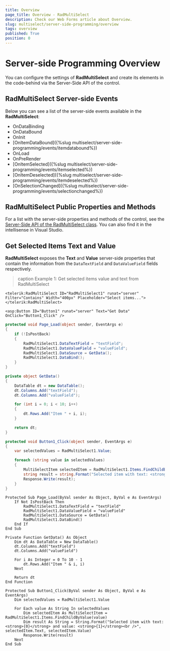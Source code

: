 ```yaml
---
title: Overview
page_title: Overview - RadMultiSelect
description: Check our Web Forms article about Overview.
slug: multiselect/server-side-programming/overview
tags: overview
published: True
position: 0
---
```


# Server-side Programming Overview

You can configure the settings of **RadMultiSelect** and create its elements in the code-behind via the Server-Side API of the control.

## RadMultiSelect Server-side Events
Below you can see a list of the server-side events available in the **RadMultiSelect**: 

* OnDataBinding
* OnDataBound
* OnInit
* [OnItemDataBound]({%slug multiselect/server-side-programming/events/itemdatabound%})
* OnLoad
* OnPreRender
* [OnItemSelected]({%slug multiselect/server-side-programming/events/itemselected%})
* [OnItemDeselected]({%slug multiselect/server-side-programming/events/itemdeselected%})
* [OnSelectionChanged]({%slug multiselect/server-side-programming/events/selectionchanged%})

## RadMultiSelect Public Properties and Methods

For a list with the server-side properties and methods of the control, see the [Server-Side API of the RadMultiSelect class](https://docs.telerik.com/devtools/aspnet-ajax/api/server/Telerik.Web.UI/RadMultiSelect). You can also find it in the intellisense in Visual Studio.

## Get Selected Items Text and Value

**RadMultiSelect** exposes the **Text** and **Value** server-side properties that contain the information from the `DataTextField` and `DataValueField` fields respectively.

>caption Example 1: Get selected items value and text from RadMultiSelect

````ASP.NET
<telerik:RadMultiSelect ID="RadMultiSelect1" runat="server" Filter="Contains" Width="400px" Placeholder="Select items...">
</telerik:RadMultiSelect>

<asp:Button ID="Button1" runat="server" Text="Get Data" OnClick="Button1_Click" />
````

````C#
protected void Page_Load(object sender, EventArgs e)
{
    if (!IsPostBack)
    {
        RadMultiSelect1.DataTextField = "textField";
        RadMultiSelect1.DataValueField = "valueField";
        RadMultiSelect1.DataSource = GetData();
        RadMultiSelect1.DataBind();
    }
}

private object GetData()
{
    DataTable dt = new DataTable();
    dt.Columns.Add("textField");
    dt.Columns.Add("valueField");

    for (int i = 0; i < 10; i++)
    {
        dt.Rows.Add("Item " + i, i);
    }

    return dt;
}

protected void Button1_Click(object sender, EventArgs e)
{
    var selectedValues = RadMultiSelect1.Value;

    foreach (string value in selectedValues)
    {
        MultiSelectItem selectedItem = RadMultiSelect1.Items.FindChildByValue(value);
        string result = string.Format("Selected item with text: <strong>{0}</strong> and value: <strong>{1}</strong><br />", selectedItem.Text, selectedItem.Value);
        Response.Write(result);
    }
}
````
````VB
Protected Sub Page_Load(ByVal sender As Object, ByVal e As EventArgs)
    If Not IsPostBack Then
        RadMultiSelect1.DataTextField = "textField"
        RadMultiSelect1.DataValueField = "valueField"
        RadMultiSelect1.DataSource = GetData()
        RadMultiSelect1.DataBind()
    End If
End Sub

Private Function GetData() As Object
    Dim dt As DataTable = New DataTable()
    dt.Columns.Add("textField")
    dt.Columns.Add("valueField")

    For i As Integer = 0 To 10 - 1
        dt.Rows.Add("Item " & i, i)
    Next

    Return dt
End Function

Protected Sub Button1_Click(ByVal sender As Object, ByVal e As EventArgs)
    Dim selectedValues = RadMultiSelect1.Value

    For Each value As String In selectedValues
        Dim selectedItem As MultiSelectItem = RadMultiSelect1.Items.FindChildByValue(value)
        Dim result As String = String.Format("Selected item with text: <strong>{0}</strong> and value: <strong>{1}</strong><br />", selectedItem.Text, selectedItem.Value)
        Response.Write(result)
    Next
End Sub
````






